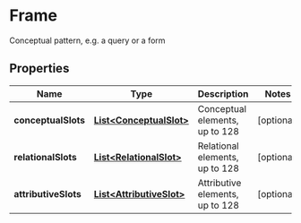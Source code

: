 

# Frame

Conceptual pattern, e.g. a query or a form
## Properties

Name | Type | Description | Notes
------------ | ------------- | ------------- | -------------
**conceptualSlots** | [**List&lt;ConceptualSlot&gt;**](ConceptualSlot.md) | Conceptual elements, up to 128 |  [optional]
**relationalSlots** | [**List&lt;RelationalSlot&gt;**](RelationalSlot.md) | Relational elements, up to 128 |  [optional]
**attributiveSlots** | [**List&lt;AttributiveSlot&gt;**](AttributiveSlot.md) | Attributive elements, up to 128 |  [optional]



